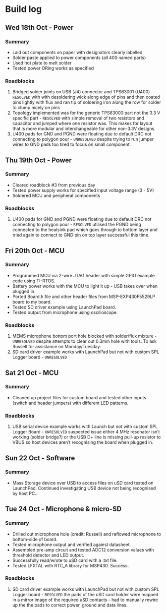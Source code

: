 # Build log

## Wed 18th Oct - Power

### Summary

- Laid out components on paper with designators clearly labelled
- Solder paste applied to power components (all 400 named parts)
- Used hot plate to melt solder
- Tested power ORing works as specified

### Roadblocks

1. Bridged solder joints on USB (J4) connector and TPS63001 (U400) - `RESOLVED` with with desoldering wick along edge of pins and then coated pins lightly with flux and ran tip of soldering iron along the row for solder to clump nicely on pins
2. Topology implemented was for the generic TPS63000 part not the 3.3 V specific part - `RESOLVED` with simple removal of two resistors and capacitor and jumped where one resistor was. This makes for layout that is more modular and interchangeable for other non-3.3V designs.
3. U400 pads for GND and PGND were floating due to default DRC not connecting to polygon pour - `UNRESOLVED` despite trying to run jumper wires to GND pads too tired to focus on small component.

## Thu 19th Oct - Power

### Summary
- Cleared roadblock #3 from previous day
- Tested power supply works for specified input voltage range (3 - 5V)
- Soldered MCU and peripheral components

### Roadblocks
1. U400 pads for GND and PGND were floating due to default DRC not connecting to polygon pour - `RESOLVED` utilised the PGND being connected to the heatsink pad which goes through to bottom layer and tried again to connect to GND pin on top layer successful this time.

## Fri 20th Oct - MCU

### Summary
- Programmed MCU via 2-wire JTAG header with simple GPIO example code using TI-RTOS.
- Battery power works with the MCU to light it up - USB takes over when plugged in.
- Ported Board.h file and other header files from MSP-EXP430F5529LP board to my board.
- Tested SD driver example using LaunchPad board.
- Tested output from microphone using oscilloscope.

### Roadblocks
1. MEMS microphone bottom port hole blocked with solder/flux mixture - `UNRESOLVED` despite attempts to clear out 0.3mm hole with tools. To ask Russell for assistance on Monday/Tuesday.
2. SD card driver example works with LaunchPad but not with custom SPL Logger board - `UNRESOLVED`

## Sat 21 Oct - MCU
### Summary

- Cleaned up project files for custom board and tested other inputs (switch and header jumpers) with different LED patterns.

### Roadblocks
1. USB serial device example works with Launch but not with custom SPL Logger Board - `UNRESOLVED` suspected issue either 4 MHz resonator isn’t working (solder bridge?) or the USB D+ line is missing pull-up resistor to VBUS so host devices aren’t recognising the board when plugged in.

## Sun 22 Oct - Software

### Summary

- Mass Storage device over USB to access files on uSD card tested on LaunchPad.
Continued investigating USB device not being recognised by host PC...

## Tue 24 Oct - Microphone & micro-SD

### Summary

- Drilled out microphone hole (credit: Russell) and reflowed microphone to bottom-side of board.
- Tested microphone output and verified against datasheet.
- Assembled pre-amp circuit and tested ADC12 conversion values with threshold detector and LED output.
- Successfully read/wrote to uSD card with a .txt file.
- Tested LFXTAL with RTC_A library for MSP430. Success.

### Roadblocks

1. SD card driver example works with LaunchPad but not with custom SPL Logger board - `RESOLVED` the pads of the uSD card holder were mapped in a mirror image of the required uSD contacts - had to manually rewire up the the pads to correct power, ground and data lines.